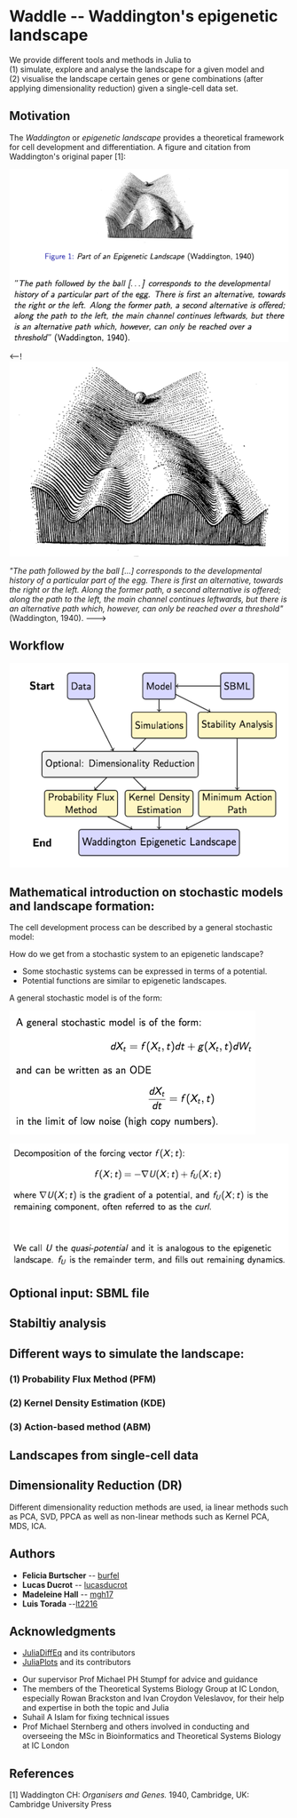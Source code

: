 # Waddle -- Waddington's epigenetic landscape


<!---This project aims to develop a set of _Julia_ tools and methods to 
explore the structure of such landscapes for a given model. We use single-cell data as well as simulated data. --->

We provide different tools and methods in Julia to <br/>
(1) simulate, explore and analyse the landscape for a given model and <br/>
(2) visualise the landscape certain genes or gene combinations (after applying dimensionality reduction) given a single-cell data set.

<!--- <img src="https://latex.codecogs.com/svg.latex?\Large&space;x=\frac{-b\pm\sqrt{b^2-4ac}}{2a}" title="\Large x=\frac{-b\pm\sqrt{b^2-4ac}}{2a}" /> --->

<!---![\Large x=\frac{-b\pm\sqrt{b^2-4ac}}{2a}](https://latex.codecogs.com/svg.latex?x%3D%5Cfrac%7B-b%5Cpm%5Csqrt%7Bb%5E2-4ac%7D%7D%7B2a%7D)--->

## Motivation

The _Waddington_ or _epigenetic landscape_ provides a theoretical framework for cell development and differentiation. A figure and citation from Waddington's original paper [1]:

![Part of the epigenetic landscape](pres/landscapeCitation.PNG?raw=true "Part of the epigenetic landscape")

<--! ![Part of the epigenetic landscape](pres/ball.PNG?raw=true "Part of the epigenetic landscape")

_"The path followed by the ball […] corresponds to the developmental history of a particular part of the egg.
There is first an alternative, towards the right or the left. Along the former path, a second alternative is offered; along the path to the left, the main channel continues leftwards, but there is an alternative path which, however, can only be reached over a threshold"_ (Waddington, 1940). --->


## Workflow

![Workflow](pres/workflow.png?raw=true "Workflow of the project")

## Mathematical introduction on stochastic models and landscape formation:

The cell development process can be described by a general stochastic model:



How do we get from a stochastic system to an epigenetic landscape?
* Some stochastic systems can be expressed in terms of a potential.
* Potential functions are similar to epigenetic landscapes.

A general stochastic model is of the form:

![A general stochastic model](pres/stochasticModel.png?raw=true "A general stochastic model")

<!--- and can be written as an ODE  
in the limit of noise (high copy numbers). --->

![Decomposition of the forcing vector](pres/decomposition.png?raw=true "Decomposition of the forcing vector")




## Optional input: SBML file

## Stabiltiy analysis

## Different ways to simulate the landscape:

### (1) Probability Flux Method (PFM)

### (2) Kernel Density Estimation (KDE)

### (3) Action-based method (ABM)

## Landscapes from single-cell data

## Dimensionality Reduction (DR)
Different dimensionality reduction methods are used, ia linear methods such as PCA, SVD, PPCA as well as non-linear methods such as Kernel PCA, MDS, ICA.

<!---## Contributing
_TODO_
Please read [CONTRIBUTING.md] for details on our code of conduct, and the process for submitting pull requests to us. --->

<!---## Versioning
_TODO_ --->

## Authors

* **Felicia Burtscher** -- [burfel](https://github.com/burfel)
* **Lucas Ducrot** -- [lucasducrot](https://github.com/lucasducrot)
* **Madeleine Hall**  -- [mgh17](https://github.com/mgh17)
* **Luis Torada** --[lt2216](https://github.com/lt2216)

<!--- See also the list of [contributors](https://github.com/waddle-project/contributors) who participated in this project. --->

<!--- ## License
_TODO_ --->

## Acknowledgments
* [JuliaDiffEq](https://github.com/JuliaDiffEq) and its contributors
* [JuliaPlots](https://github.com/JuliaPlots) and its contributors
<!---* Hat tip to anyone whose code was used --->
* Our supervisor Prof Michael PH Stumpf for advice and guidance 
* The members of the Theoretical Systems Biology Group at IC London, especially Rowan Brackston and Ivan Croydon Veleslavov, for their help and expertise in both the topic and Julia 
* Suhail A Islam for fixing technical issues 
* Prof Michael Sternberg and others involved in conducting and overseeing the MSc in Bioinformatics and Theoretical Systems Biology at IC London

## References

[1] Waddington CH: _Organisers and Genes._ 1940, Cambridge, UK: Cambridge University Press
